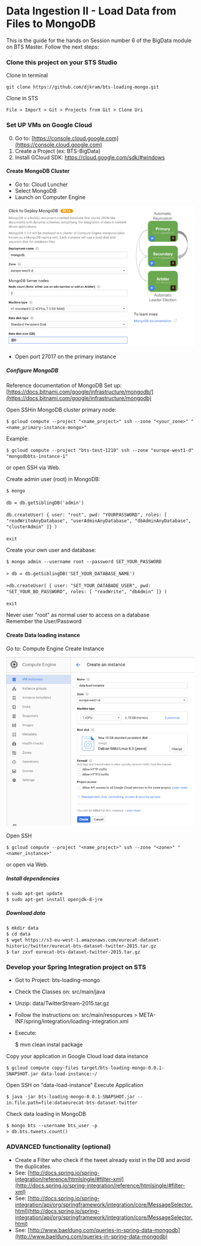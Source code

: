 # Data Ingestion II - Load Data from Files to MongoDB

This is the guide for the hands on Session number 6 of the BigData module on BTS Master.
Follow the next steps:


### Clone this project on your STS Studio

Clone in terminal

	git clone https://github.com/djkram/bts-loading-mongo.git
	
Clone in STS

	File > Import > Git > Projects from Git > Clone Uri

### Set UP VMs on Google Cloud 

0. Go to: [https://console.cloud.google.com](https://console.cloud.google.com)
0. Create a Project (ex: BTS-BigData)
0. Install GCloud SDK: https://cloud.google.com/sdk/#windows


#### Create MongoDB Cluster
- Go to: Cloud Luncher
- Select MongoDB
- Launch on Computer Engine

![alt Cluster Mongo](img/cluster-mongo.png)

- Open port 27017 on the primary instance

##### Configure MongoDB

Reference documentation of MongoDB Set up: [https://docs.bitnami.com/google/infrastructure/mongodb/](https://docs.bitnami.com/google/infrastructure/mongodb)

Open SSHin MongoDB cluster primary node:

	$ gcloud compute --project "<name_project>" ssh --zone "<your_zone>" "<name_primary-instance-mongo>"

Example:

	$ gcloud compute --project "bts-test-1210" ssh --zone "europe-west1-d" "mongodbbts-instance-1"
	
or open SSH via Web.

Create admin user (root) in MongoDB:

	$ mongo
	
	db = db.getSiblingDB('admin')
	
	db.createUser( { user: "root", pwd: "YOURPASSWORD", roles: [ "readWriteAnyDatabase", "userAdminAnyDatabase", "dbAdminAnyDatabase", "clusterAdmin" ]} )
	
	exit

Create your own user and database:
	
	$ mongo admin --username root --password SET_YOUR_PASSWORD
	
	> db = db.getSiblingDB('SET_YOUR_DATABASE_NAME')
	
	>db.createUser( { user: "SET_YOUR_DATABADE_USER", pwd: "SET_YOUR_BD_PASSWORD", roles: [ "readWrite", "dbAdmin" ]} )
	
	exit
	
Never user "root" as normal user to access on a database	
Remember the User/Password


#### Create Data loading instance
Go to: Compute Engine
Create Instance

![alt Create Instance](img/create-instance.png)

Open SSH

	$ gcloud compute --project "<name_project>" ssh --zone "<zone>" "<namer_instance>"
	
or open via Web.

##### Install dependencies
	$ sudo apt-get update
	$ sudo apt-get install openjdk-8-jre

##### Download data
	$ mkdir data
	$ cd data
	$ wget https://s3-eu-west-1.amazonaws.com/eurecat-dataset-historic/twitter/eurecat-bts-dataset-twitter-2015.tar.gz
	$ tar zxvf eurecat-bts-dataset-twitter-2015.tar.gz
	

### Develop your Spring Integration project on STS

- Got to Project: bts-loading-mongo
- Check the Classes on: src/main/java
- Unzip: data/TwitterStream-2015.tar.gz
- Follow the instructions on: src/main/resopurces > META-INF/spring/integration/loading-integration.xml

	<!-- GO TO : https://gist.github.com/djkram/e846ac38fed4f8231cdd -->

	<!-- PASTE HERE: Step 1: Polling Files -->
	<!-- Appears file names on the console ??? -->
	

	<!-- PASTE HERE: Step 2: Message Splitter -->
	<!-- Appears tweets on the console ??? -->

	
	<!-- PASTE HERE: Step 3: MongoDB Loading -->
	<!-- Tweets have been loaded on MongoDB ??? -->
	
- Execute:

	$ mvn clean instal package
	
Copy your application in Google Cloud load data instance
 
	$ gcloud compute copy-files target/bts-loading-mongo-0.0.1-SNAPSHOT.jar data-load-instance:~/

Open SSH on "data-load-instance"
Execute Application
 
	$ java -jar bts-loading-mongo-0.0.1-SNAPSHOT.jar --in.file.path=file:dataeurecat-bts-dataset-twitter

Check data loading in MongoDB
	
	$ mongo bts --username bts_user -p
	> db.bts.tweets.count()
	
### ADVANCED functionality (optional)

 - Create a Filter who check if the tweet already exist in the DB and avoid the duplicates.
 - See: [http://docs.spring.io/spring-integration/reference/htmlsingle/#filter-xml](http://docs.spring.io/spring-integration/reference/htmlsingle/#filter-xml)
 - See: [http://docs.spring.io/spring-integration/api/org/springframework/integration/core/MessageSelector.html](http://docs.spring.io/spring-integration/api/org/springframework/integration/core/MessageSelector.html)
 - See: [http://www.baeldung.com/queries-in-spring-data-mongodb](http://www.baeldung.com/queries-in-spring-data-mongodb)
